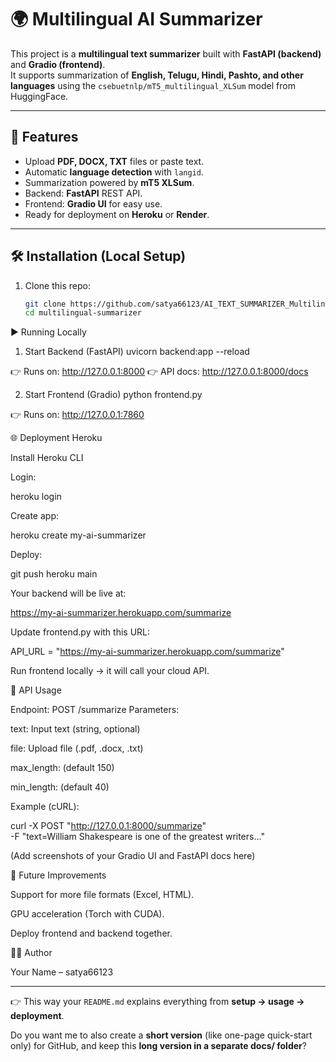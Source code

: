 # 🌍 Multilingual AI Summarizer

This project is a **multilingual text summarizer** built with **FastAPI (backend)** and **Gradio (frontend)**.  
It supports summarization of **English, Telugu, Hindi, Pashto, and other languages** using the `csebuetnlp/mT5_multilingual_XLSum` model from HuggingFace.

---

## 🚀 Features
- Upload **PDF, DOCX, TXT** files or paste text.
- Automatic **language detection** with `langid`.
- Summarization powered by **mT5 XLSum**.
- Backend: **FastAPI** REST API.
- Frontend: **Gradio UI** for easy use.
- Ready for deployment on **Heroku** or **Render**.

---

## 🛠️ Installation (Local Setup)

1. Clone this repo:
   ```bash
   git clone https://github.com/satya66123/AI_TEXT_SUMMARIZER_Multilingual.git
   cd multilingual-summarizer

▶️ Running Locally
1. Start Backend (FastAPI)
uvicorn backend:app --reload


👉 Runs on: http://127.0.0.1:8000
👉 API docs: http://127.0.0.1:8000/docs

2. Start Frontend (Gradio)
python frontend.py


👉 Runs on: http://127.0.0.1:7860

🌐 Deployment
Heroku

Install Heroku CLI

Login:

heroku login


Create app:

heroku create my-ai-summarizer


Deploy:

git push heroku main


Your backend will be live at:

https://my-ai-summarizer.herokuapp.com/summarize


Update frontend.py with this URL:

API_URL = "https://my-ai-summarizer.herokuapp.com/summarize"


Run frontend locally → it will call your cloud API.

📖 API Usage

Endpoint: POST /summarize
Parameters:

text: Input text (string, optional)

file: Upload file (.pdf, .docx, .txt)

max_length: (default 150)

min_length: (default 40)

Example (cURL):

curl -X POST "http://127.0.0.1:8000/summarize" \
  -F "text=William Shakespeare is one of the greatest writers..."



(Add screenshots of your Gradio UI and FastAPI docs here)

📝 Future Improvements

Support for more file formats (Excel, HTML).

GPU acceleration (Torch with CUDA).

Deploy frontend and backend together.

👨‍💻 Author

Your Name – satya66123


---

👉 This way your `README.md` explains everything from **setup → usage → deployment**.  

Do you want me to also create a **short version** (like one-page quick-start only) for GitHub, and keep this **long version in a separate docs/ folder**?
